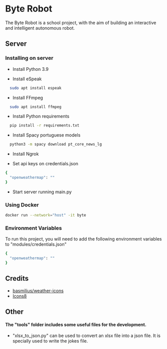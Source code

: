 
# Byte Robot

The Byte Robot is a school project, with the aim of building an interactive and intelligent autonomous robot.


## Server

### Installing on server

- Install Python 3.9

- Install eSpeak 
```bash
  sudo apt install espeak
```

- Install FFmpeg
```bash
  sudo apt install ffmpeg
```

- Install Python requirements
```bash
  pip install -r requirements.txt
```

- Install Spacy portuguese models
```bash
  python3 -m spacy download pt_core_news_lg
```

- Install Ngrok

- Set api keys on credentials.json
```bash
{
  "openweathermap": ""
}
```

- Start server running main.py

### Using Docker

```bash
docker run --network="host" -it byte
```


### Environment Variables

To run this project, you will need to add the following environment variables to "modules/credentials.json"
```bash
{
  "openweathermap": ""
}
```

## Credits

 - [basmilius/weather-icons](https://github.com/basmilius/weather-icons)
 - [Icons8](https://icons8.com)


## Other

#### The "tools" folder includes some useful files for the development.

- "xlsx_to_json.py" can be used to convert an xlsx file into a json file. It is specially used to write the jokes file.